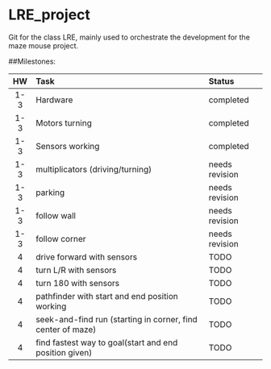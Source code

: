 # LRE_project
Git for the class LRE, mainly used to orchestrate the development for the maze mouse project.

##Milestones:

|HW | Task | Status |
|:-----:|:--|:----|
|1-3| Hardware                                                    | completed       |
|1-3| Motors turning                                              | completed       |
|1-3| Sensors working                                             | completed       |
|1-3| multiplicators (driving/turning)                            | needs revision  |
|1-3| parking                                                     | needs revision  |
|1-3| follow wall                                                 | needs revision  |
|1-3| follow corner                                               | needs revision  |
|4  | drive forward with sensors                                  | TODO            |
|4  | turn L/R with sensors                                       | TODO            |
|4  | turn 180 with sensors                                       | TODO            |
|4  | pathfinder with start and end position working              | TODO            |
|4  | seek-and-find run (starting in corner, find center of maze) | TODO            |
|4  | find fastest way to goal(start and end position given)      | TODO            |
